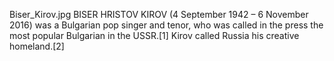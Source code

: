 Biser_Kirov.jpg BISER HRISTOV KIROV (4 September 1942 – 6 November 2016) was a Bulgarian pop singer and tenor, who was called in the press the most popular Bulgarian in the USSR.[1] Kirov called Russia his creative homeland.[2]
